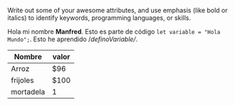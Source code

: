 Write out some of your awesome attributes, and use emphasis (like bold or italics) to identify keywords, programming languages, or skills. 

Hola mi nombre __Manfred__. Esto es parte de código `let variable = "Hola Mundo";`.
Esto he aprendido /_definoVariable/_.

Nombre | valor
-|-
Arroz|$96
frijoles|$100
mortadela|1
